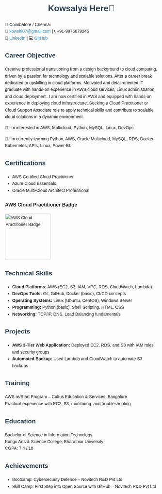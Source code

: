 <html lang="en">
<head>
  <meta charset="UTF-8">
  <title>Kowsalya R – Cloud Practitioner Resume</title>
  <style>
    body { font-family: Arial, sans-serif; margin: 40px; line-height: 1.6; }
    h1, h2 { color: #2c3e50; }
    .badge { width: 150px; }
    .contact a { color: #2980b9; text-decoration: none; }
  </style>
</head>
<body>
  <h1 align="center">Kowsalya Here👋</h1>

  <p class="contact">
    📍 Coimbatore / Chennai<br>
    📧 <a href="mailto:kowshi07@gmail.com">kowshi07@gmail.com</a> | 📞 +91-9976679245<br>
    🔗 <a href="https://www.linkedin.com/in/kowsalya-r77" target="_blank">LinkedIn</a> |
    💻 <a href="https://github.com/kowsalya-r77" target="_blank">GitHub</a>
  </p>

 <h2>Career Objective</h2>
  <p> Creative professional transitioning from a design background to cloud computing, driven by a passion for technology and scalable solutions. After a career break dedicated to upskilling in cloud platforms. Motivated and detail-oriented IT graduate with hands-on experience in AWS cloud services, Linux administration, and cloud deployment. I am now certified in AWS and equipped with hands-on experience in deploying cloud infrastructure. Seeking a Cloud Practitioner or Cloud Support Associate role to apply technical skills and contribute to scalable cloud solutions in a dynamic environment.</p>

👀 I’m interested in AWS, Multicloud, Python, MySQL, Linux, DevOps

🌱 I’m currently learning Python, AWS, Oracle Multicloud, MySQL, RDS, Docker, Kubernetes, APIs, Linux, Power-BI.

<h2>Certifications</h2>
  <ul>
    <li>AWS Certified Cloud Practitioner</li>
    <li>Azure Cloud Essentials</li>
    <li>Oracle Multi-Cloud Architect Professional</li>
  </ul>

  <!-- Credly Badge -->
  <h3>AWS Cloud Practitioner Badge</h3>
    <a href="https://www.credly.com/badges/cd7766bb-89e8-42a2-872f-059cd9f41741/public_url" target="_blank">
    <img src="https://drive.google.com/file/d/1b_1y3eP45toZ7YaWh5fb2eWIWKnCFWd2/view?usp=sharing" alt="AWS Cloud Practitioner Badge" class="badge">
  </a>

  <h2>Technical Skills</h2>
  <ul>
    <li><strong>Cloud Platforms:</strong> AWS (EC2, S3, IAM, VPC, RDS, CloudWatch, Lambda)</li>
    <li><strong>DevOps Tools:</strong> Git, GitHub, Docker (basic), CI/CD concepts</li>
    <li><strong>Operating Systems:</strong> Linux (Ubuntu, CentOS), Windows Server</li>
    <li><strong>Programming:</strong> Python (basic), Shell Scripting, HTML, CSS</li>
    <li><strong>Networking:</strong> TCP/IP, DNS, Load Balancing fundamentals</li>
  </ul>

  <h2>Projects</h2>
  <ul>
    <li><strong>AWS 3-Tier Web Application:</strong> Deployed EC2, RDS, and S3 with IAM roles and security groups</li>
    <li><strong>Automated Backup:</strong> Used Lambda and CloudWatch to automate S3 backups</li>
  </ul>

  <h2>Training</h2>
  <p>
    AWS re/Start Program – Cultus Education & Services, Bangalore<br>
    Practical experience with EC2, S3, monitoring, and troubleshooting
  </p>

  <h2>Education</h2>
  <p>
    Bachelor of Science in Information Technology<br>
    Kongu Arts & Science College, Bharathiar University<br>
    CGPA: 7.4 / 10
  </p>

  <h2>Achievements</h2>
  <ul>
    <li>Bootcamp: Cybersecurity Defence – Novitech R&D Pvt Ltd</li>
    <li>Skill Camp: First Step into Open Source with GitHub – Novitech R&D Pvt Ltd</li>
  </ul>

</body>
</html>







<!--
**Kowsalya-Rathinasamy/Kowsalya-Rathinasamy** is a ✨ _special_ ✨ repository because its `README.md` (this file) appears on your GitHub profile.

Here are some ideas to get you started:

- 🔭 I’m currently working on ...
- 🌱 I’m currently learning ...
- 👯 I’m looking to collaborate on ...
- 🤔 I’m looking for help with ...
- 💬 Ask me about ...
- 📫 How to reach me: ...
- 😄 Pronouns: ...
- ⚡ Fun fact: ...
-->
